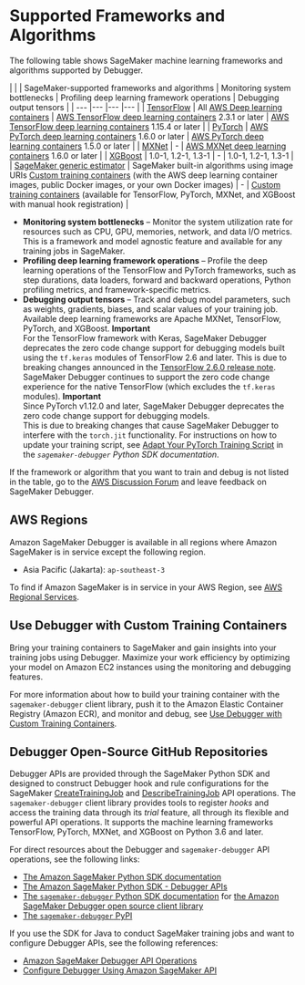 # Supported Frameworks and Algorithms<a name="debugger-supported-frameworks"></a>

The following table shows SageMaker machine learning frameworks and algorithms supported by Debugger\. 


| 
| 
| SageMaker\-supported frameworks and algorithms |  Monitoring system bottlenecks  |  Profiling deep learning framework operations  |  Debugging output tensors  | 
| --- |--- |--- |--- |
|  [TensorFlow](https://sagemaker.readthedocs.io/en/stable/using_tf.html)   |  All [AWS Deep learning containers](https://github.com/aws/deep-learning-containers/blob/master/available_images.md#general-framework-containers)  |  [AWS TensorFlow deep learning containers](https://github.com/aws/deep-learning-containers/blob/master/available_images.md#general-framework-containers) 2\.3\.1 or later  |  [AWS TensorFlow deep learning containers](https://github.com/aws/deep-learning-containers/blob/master/available_images.md#general-framework-containers) 1\.15\.4 or later  | 
|  [PyTorch](https://sagemaker.readthedocs.io/en/stable/using_pytorch.html)  |  [AWS PyTorch deep learning containers](https://github.com/aws/deep-learning-containers/blob/master/available_images.md#general-framework-containers) 1\.6\.0 or later  |  [AWS PyTorch deep learning containers](https://github.com/aws/deep-learning-containers/blob/master/available_images.md#general-framework-containers) 1\.5\.0 or later  | 
|  [MXNet](https://sagemaker.readthedocs.io/en/stable/using_mxnet.html)   |  \-  |  [AWS MXNet deep learning containers](https://github.com/aws/deep-learning-containers/blob/master/available_images.md#general-framework-containers) 1\.6\.0 or later  | 
|  [XGBoost](https://sagemaker.readthedocs.io/en/stable/frameworks/xgboost/using_xgboost.html)  |  1\.0\-1, 1\.2\-1, 1\.3\-1  | \- |  1\.0\-1, 1\.2\-1, 1\.3\-1  | 
|  [SageMaker generic estimator](https://sagemaker.readthedocs.io/en/stable/api/training/estimators.html)  |  SageMaker built\-in algorithms using image URIs [Custom training containers](debugger-bring-your-own-container.md) \(with the AWS deep learning container images, public Docker images, or your own Docker images\)  | \- |  [Custom training containers](debugger-bring-your-own-container.md) \(available for TensorFlow, PyTorch, MXNet, and XGBoost with manual hook registration\)  | 
+ **Monitoring system bottlenecks** – Monitor the system utilization rate for resources such as CPU, GPU, memories, network, and data I/O metrics\. This is a framework and model agnostic feature and available for any training jobs in SageMaker\.
+ **Profiling deep learning framework operations** – Profile the deep learning operations of the TensorFlow and PyTorch frameworks, such as step durations, data loaders, forward and backward operations, Python profiling metrics, and framework\-specific metrics\.
+ **Debugging output tensors** – Track and debug model parameters, such as weights, gradients, biases, and scalar values of your training job\. Available deep learning frameworks are Apache MXNet, TensorFlow, PyTorch, and XGBoost\.
**Important**  
 For the TensorFlow framework with Keras, SageMaker Debugger deprecates the zero code change support for debugging models built using the `tf.keras` modules of TensorFlow 2\.6 and later\. This is due to breaking changes announced in the [TensorFlow 2\.6\.0 release note](https://github.com/tensorflow/tensorflow/releases/tag/v2.6.0)\. SageMaker Debugger continues to support the zero code change experience for the native TensorFlow \(which excludes the `tf.keras` modules\)\. 
**Important**  
Since PyTorch v1\.12\.0 and later, SageMaker Debugger deprecates the zero code change support for debugging models\.  
This is due to breaking changes that cause SageMaker Debugger to interfere with the `torch.jit` functionality\. For instructions on how to update your training script, see [Adapt Your PyTorch Training Script](debugger-modify-script-pytorch.md) in the *`sagemaker-debugger` Python SDK documentation*\.

If the framework or algorithm that you want to train and debug is not listed in the table, go to the [AWS Discussion Forum](https://forums.aws.amazon.com/) and leave feedback on SageMaker Debugger\.

## AWS Regions<a name="debugger-support-aws-regions"></a>

Amazon SageMaker Debugger is available in all regions where Amazon SageMaker is in service except the following region\.
+ Asia Pacific \(Jakarta\): `ap-southeast-3`

To find if Amazon SageMaker is in service in your AWS Region, see [AWS Regional Services](http://aws.amazon.com/about-aws/global-infrastructure/regional-product-services/)\.

## Use Debugger with Custom Training Containers<a name="debugger-byoc-intro"></a>

Bring your training containers to SageMaker and gain insights into your training jobs using Debugger\. Maximize your work efficiency by optimizing your model on Amazon EC2 instances using the monitoring and debugging features\.

For more information about how to build your training container with the `sagemaker-debugger` client library, push it to the Amazon Elastic Container Registry \(Amazon ECR\), and monitor and debug, see [Use Debugger with Custom Training Containers](debugger-bring-your-own-container.md)\.

## Debugger Open\-Source GitHub Repositories<a name="debugger-opensource"></a>

Debugger APIs are provided through the SageMaker Python SDK and designed to construct Debugger hook and rule configurations for the SageMaker [ CreateTrainingJob](https://docs.aws.amazon.com/sagemaker/latest/APIReference/API_CreateTrainingJob.html) and [ DescribeTrainingJob](https://docs.aws.amazon.com/sagemaker/latest/APIReference/API_DescribeTrainingJob.html) API operations\. The `sagemaker-debugger` client library provides tools to register *hooks* and access the training data through its *trial* feature, all through its flexible and powerful API operations\. It supports the machine learning frameworks TensorFlow, PyTorch, MXNet, and XGBoost on Python 3\.6 and later\. 

For direct resources about the Debugger and `sagemaker-debugger` API operations, see the following links: 
+ [The Amazon SageMaker Python SDK documentation](https://sagemaker.readthedocs.io/en/stable/amazon_sagemaker_debugger.html)
+ [The Amazon SageMaker Python SDK \- Debugger APIs](https://sagemaker.readthedocs.io/en/stable/api/training/debugger.html)
+ [The `sagemaker-debugger` Python SDK documentation](https://sagemaker-debugger.readthedocs.io/en/website/index.html) for [the Amazon SageMaker Debugger open source client library](https://github.com/awslabs/sagemaker-debugger#amazon-sagemaker-debugger)
+ [The `sagemaker-debugger` PyPI](https://pypi.org/project/smdebug/)

If you use the SDK for Java to conduct SageMaker training jobs and want to configure Debugger APIs, see the following references:
+ [ Amazon SageMaker Debugger API Operations](debugger-apis.md)
+ [Configure Debugger Using Amazon SageMaker API](debugger-createtrainingjob-api.md)